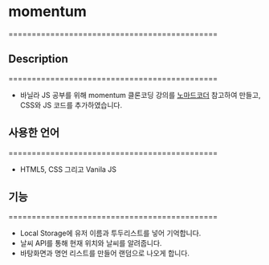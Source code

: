 # momentum
=============================================

## Description
=============================================
* 바닐라 JS 공부를 위해 momentum 클론코딩 강의를 [노마드코더](https://nomadcoders.co/) 참고하여 만들고, CSS와 JS 코드를 추가하였습니다.

## 사용한 언어
=============================================
* HTML5, CSS 그리고 Vanila JS

## 기능 
=============================================
* Local Storage에 유저 이름과 투두리스트를 넣어 기억합니다. 
* 날씨 API를 통해 현재 위치와 날씨를 알려줍니다.
* 바탕화면과 명언 리스트를 만들어 랜덤으로 나오게 합니다.



